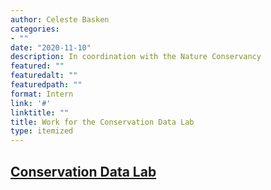 ```yaml
---
author: Celeste Basken
categories:
- ""
date: "2020-11-10"
description: In coordination with the Nature Conservancy
featured: ""
featuredalt: ""
featuredpath: ""
format: Intern
link: '#'
linktitle: ""
title: Work for the Conservation Data Lab
type: itemized
---
```


## [Conservation Data Lab](https://rswaty.github.io/TheCDL/)
